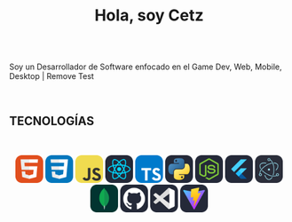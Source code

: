 <h1 align="center"><b>Hola, soy Cetz</b> </h1>

<br> <br>

Soy un Desarrollador de Software enfocado en el Game Dev, Web, Mobile, Desktop | Remove Test


<br>


## **TECNOLOGÍAS**

<br>

<p align="center">
   <img src="https://github.com/tandpfun/skill-icons/raw/main/icons/HTML.svg" width="50" alt="HTML5">
  <img src="https://github.com/tandpfun/skill-icons/raw/main/icons/CSS.svg" width="50" alt="CSS3">
  <img src="https://github.com/tandpfun/skill-icons/raw/main/icons/JavaScript.svg" width="50" alt="JavaScript">
  <img src="https://github.com/tandpfun/skill-icons/raw/main/icons/React-Dark.svg" width="50" alt="React">
  <img src="https://github.com/tandpfun/skill-icons/raw/main/icons/TypeScript.svg" width="50" alt="Ts">
  <img src="https://github.com/tandpfun/skill-icons/raw/main/icons/Python-Dark.svg" width="50" alt="Python">
  <img src="https://github.com/tandpfun/skill-icons/raw/main/icons/NodeJS-Dark.svg" width="50" alt="Node.js">
   <img src="https://github.com/tandpfun/skill-icons/raw/main/icons/Flutter-Dark.svg" width="50" alt="Flutter">
   <img src="https://github.com/tandpfun/skill-icons/raw/main/icons/Electron.svg" width="50" alt="Electron">
  <img src="https://github.com/tandpfun/skill-icons/raw/main/icons/MongoDB.svg" width="50" alt="MongoDB">
   <img src="https://github.com/tandpfun/skill-icons/raw/main/icons/Github-Dark.svg" width="50" alt="GitHub">
  <img src="https://github.com/tandpfun/skill-icons/raw/main/icons/VSCode-Dark.svg" width="50" alt="Visual Studio Code">
  <img src="https://github.com/tandpfun/skill-icons/raw/main/icons/Vite-Dark.svg" width="50" alt="Vite">
  
</p>

